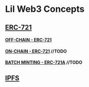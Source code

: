 # Lil Web3 Concepts

## [ERC-721](ERC721)
#### [OFF-CHAIN - ERC-721](ERC721/off-chain)
#### [ON-CHAIN - ERC-721](ERC721/on-chain) //TODO
#### [BATCH MINTING - ERC-721A](ERC721/ERC721A) //TODO


## [IPFS](scripts/IPFS)